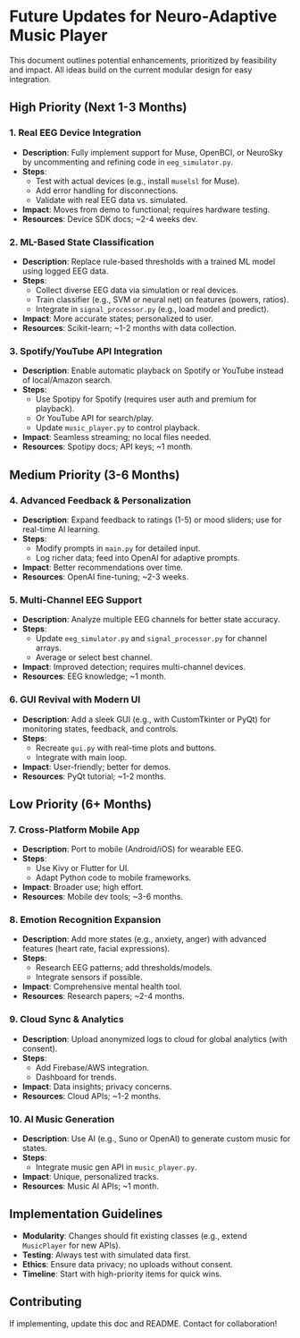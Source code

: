 # Future Updates for Neuro-Adaptive Music Player

This document outlines potential enhancements, prioritized by feasibility and impact. All ideas build on the current modular design for easy integration.

## High Priority (Next 1-3 Months)
### 1. Real EEG Device Integration
- **Description**: Fully implement support for Muse, OpenBCI, or NeuroSky by uncommenting and refining code in `eeg_simulator.py`.
- **Steps**:
  - Test with actual devices (e.g., install `muselsl` for Muse).
  - Add error handling for disconnections.
  - Validate with real EEG data vs. simulated.
- **Impact**: Moves from demo to functional; requires hardware testing.
- **Resources**: Device SDK docs; ~2-4 weeks dev.

### 2. ML-Based State Classification
- **Description**: Replace rule-based thresholds with a trained ML model using logged EEG data.
- **Steps**:
  - Collect diverse EEG data via simulation or real devices.
  - Train classifier (e.g., SVM or neural net) on features (powers, ratios).
  - Integrate in `signal_processor.py` (e.g., load model and predict).
- **Impact**: More accurate states; personalized to user.
- **Resources**: Scikit-learn; ~1-2 months with data collection.

### 3. Spotify/YouTube API Integration
- **Description**: Enable automatic playback on Spotify or YouTube instead of local/Amazon search.
- **Steps**:
  - Use Spotipy for Spotify (requires user auth and premium for playback).
  - Or YouTube API for search/play.
  - Update `music_player.py` to control playback.
- **Impact**: Seamless streaming; no local files needed.
- **Resources**: Spotipy docs; API keys; ~1 month.

## Medium Priority (3-6 Months)
### 4. Advanced Feedback & Personalization
- **Description**: Expand feedback to ratings (1-5) or mood sliders; use for real-time AI learning.
- **Steps**:
  - Modify prompts in `main.py` for detailed input.
  - Log richer data; feed into OpenAI for adaptive prompts.
- **Impact**: Better recommendations over time.
- **Resources**: OpenAI fine-tuning; ~2-3 weeks.

### 5. Multi-Channel EEG Support
- **Description**: Analyze multiple EEG channels for better state accuracy.
- **Steps**:
  - Update `eeg_simulator.py` and `signal_processor.py` for channel arrays.
  - Average or select best channel.
- **Impact**: Improved detection; requires multi-channel devices.
- **Resources**: EEG knowledge; ~1 month.

### 6. GUI Revival with Modern UI
- **Description**: Add a sleek GUI (e.g., with CustomTkinter or PyQt) for monitoring states, feedback, and controls.
- **Steps**:
  - Recreate `gui.py` with real-time plots and buttons.
  - Integrate with main loop.
- **Impact**: User-friendly; better for demos.
- **Resources**: PyQt tutorial; ~1-2 months.

## Low Priority (6+ Months)
### 7. Cross-Platform Mobile App
- **Description**: Port to mobile (Android/iOS) for wearable EEG.
- **Steps**:
  - Use Kivy or Flutter for UI.
  - Adapt Python code to mobile frameworks.
- **Impact**: Broader use; high effort.
- **Resources**: Mobile dev tools; ~3-6 months.

### 8. Emotion Recognition Expansion
- **Description**: Add more states (e.g., anxiety, anger) with advanced features (heart rate, facial expressions).
- **Steps**:
  - Research EEG patterns; add thresholds/models.
  - Integrate sensors if possible.
- **Impact**: Comprehensive mental health tool.
- **Resources**: Research papers; ~2-4 months.

### 9. Cloud Sync & Analytics
- **Description**: Upload anonymized logs to cloud for global analytics (with consent).
- **Steps**:
  - Add Firebase/AWS integration.
  - Dashboard for trends.
- **Impact**: Data insights; privacy concerns.
- **Resources**: Cloud APIs; ~1-2 months.

### 10. AI Music Generation
- **Description**: Use AI (e.g., Suno or OpenAI) to generate custom music for states.
- **Steps**:
  - Integrate music gen API in `music_player.py`.
- **Impact**: Unique, personalized tracks.
- **Resources**: Music AI APIs; ~1 month.

## Implementation Guidelines
- **Modularity**: Changes should fit existing classes (e.g., extend `MusicPlayer` for new APIs).
- **Testing**: Always test with simulated data first.
- **Ethics**: Ensure data privacy; no uploads without consent.
- **Timeline**: Start with high-priority items for quick wins.

## Contributing
If implementing, update this doc and README. Contact for collaboration!